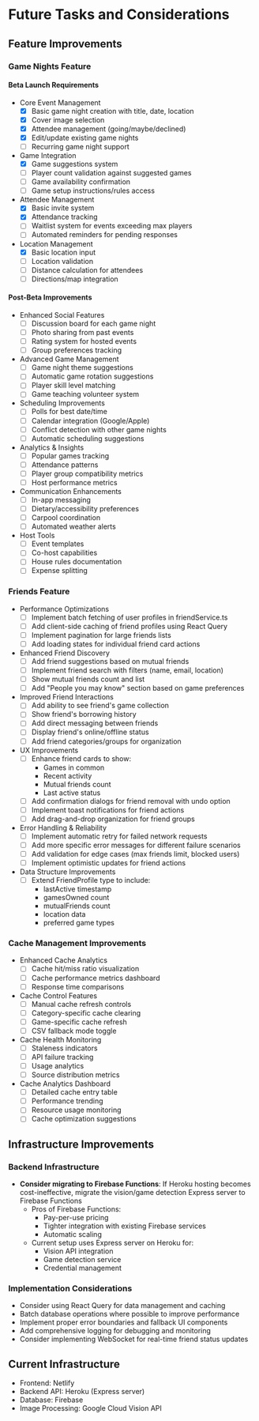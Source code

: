 # Future Tasks and Considerations

## Feature Improvements

### Game Nights Feature

#### Beta Launch Requirements

- Core Event Management
  - [x] Basic game night creation with title, date, location
  - [x] Cover image selection
  - [x] Attendee management (going/maybe/declined)
  - [x] Edit/update existing game nights
  - [ ] Recurring game night support

- Game Integration
  - [x] Game suggestions system
  - [ ] Player count validation against suggested games
  - [ ] Game availability confirmation
  - [ ] Game setup instructions/rules access

- Attendee Management
  - [x] Basic invite system
  - [x] Attendance tracking
  - [ ] Waitlist system for events exceeding max players
  - [ ] Automated reminders for pending responses

- Location Management
  - [x] Basic location input
  - [ ] Location validation
  - [ ] Distance calculation for attendees
  - [ ] Directions/map integration

#### Post-Beta Improvements

- Enhanced Social Features
  - [ ] Discussion board for each game night
  - [ ] Photo sharing from past events
  - [ ] Rating system for hosted events
  - [ ] Group preferences tracking

- Advanced Game Management
  - [ ] Game night theme suggestions
  - [ ] Automatic game rotation suggestions
  - [ ] Player skill level matching
  - [ ] Game teaching volunteer system

- Scheduling Improvements
  - [ ] Polls for best date/time
  - [ ] Calendar integration (Google/Apple)
  - [ ] Conflict detection with other game nights
  - [ ] Automatic scheduling suggestions

- Analytics & Insights
  - [ ] Popular games tracking
  - [ ] Attendance patterns
  - [ ] Player group compatibility metrics
  - [ ] Host performance metrics

- Communication Enhancements
  - [ ] In-app messaging
  - [ ] Dietary/accessibility preferences
  - [ ] Carpool coordination
  - [ ] Automated weather alerts

- Host Tools
  - [ ] Event templates
  - [ ] Co-host capabilities
  - [ ] House rules documentation
  - [ ] Expense splitting

### Friends Feature
- Performance Optimizations
  - [ ] Implement batch fetching of user profiles in friendService.ts
  - [ ] Add client-side caching of friend profiles using React Query
  - [ ] Implement pagination for large friends lists
  - [ ] Add loading states for individual friend card actions

- Enhanced Friend Discovery
  - [ ] Add friend suggestions based on mutual friends
  - [ ] Implement friend search with filters (name, email, location)
  - [ ] Show mutual friends count and list
  - [ ] Add "People you may know" section based on game preferences

- Improved Friend Interactions
  - [ ] Add ability to see friend's game collection
  - [ ] Show friend's borrowing history
  - [ ] Add direct messaging between friends
  - [ ] Display friend's online/offline status
  - [ ] Add friend categories/groups for organization

- UX Improvements
  - [ ] Enhance friend cards to show:
    - Games in common
    - Recent activity
    - Mutual friends count
    - Last active status
  - [ ] Add confirmation dialogs for friend removal with undo option
  - [ ] Implement toast notifications for friend actions
  - [ ] Add drag-and-drop organization for friend groups

- Error Handling & Reliability
  - [ ] Implement automatic retry for failed network requests
  - [ ] Add more specific error messages for different failure scenarios
  - [ ] Add validation for edge cases (max friends limit, blocked users)
  - [ ] Implement optimistic updates for friend actions

- Data Structure Improvements
  - [ ] Extend FriendProfile type to include:
    - lastActive timestamp
    - gamesOwned count
    - mutualFriends count
    - location data
    - preferred game types

### Cache Management Improvements
- Enhanced Cache Analytics
  - [ ] Cache hit/miss ratio visualization
  - [ ] Cache performance metrics dashboard
  - [ ] Response time comparisons
  
- Cache Control Features  
  - [ ] Manual cache refresh controls
  - [ ] Category-specific cache clearing
  - [ ] Game-specific cache refresh
  - [ ] CSV fallback mode toggle

- Cache Health Monitoring
  - [ ] Staleness indicators
  - [ ] API failure tracking
  - [ ] Usage analytics
  - [ ] Source distribution metrics

- Cache Analytics Dashboard
  - [ ] Detailed cache entry table
  - [ ] Performance trending
  - [ ] Resource usage monitoring
  - [ ] Cache optimization suggestions

## Infrastructure Improvements

### Backend Infrastructure
- **Consider migrating to Firebase Functions**: If Heroku hosting becomes cost-ineffective, migrate the vision/game detection Express server to Firebase Functions
  - Pros of Firebase Functions:
    - Pay-per-use pricing
    - Tighter integration with existing Firebase services
    - Automatic scaling
  - Current setup uses Express server on Heroku for:
    - Vision API integration
    - Game detection service
    - Credential management

### Implementation Considerations
- Consider using React Query for data management and caching
- Batch database operations where possible to improve performance
- Implement proper error boundaries and fallback UI components
- Add comprehensive logging for debugging and monitoring
- Consider implementing WebSocket for real-time friend status updates

## Current Infrastructure
- Frontend: Netlify
- Backend API: Heroku (Express server)
- Database: Firebase
- Image Processing: Google Cloud Vision API

